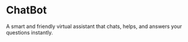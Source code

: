 # ChatBot
A smart and friendly virtual assistant that chats, helps, and answers your questions instantly.
